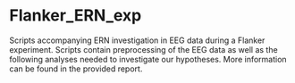 # Flanker_ERN_exp
Scripts accompanying ERN investigation in EEG data during a Flanker experiment. Scripts contain preprocessing of the EEG data as well as the following analyses needed to investigate our hypotheses. More information can be found in the provided report.

